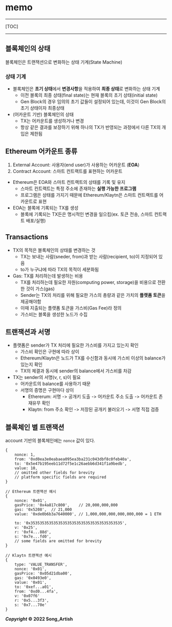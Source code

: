 # memo

---

[TOC]

---



## 블록체인의 상태

블록체인은 트랜잭션으로 변화하는 상태 기계(State Machine)

### 상태 기계

- 블록체인은 **초기 상태**에서 **변경사항**을 적용하여 **최종 상태**로 변화하는 상태 기계
  - 이전 블록의 최종 상태(final state)는 현재 블록의 초기 상태(initial state)
  - Gen Block의 경우 임의의 초기 값들이 설정되어 있는데, 이것이 Gen Block의 초기 상태이자 최종상태
- (어카운트 기반) 블록체인의 상태
  - TX는 어카운트를 생성하거나 변경
  - 항상 같은 결과를 보장하기 위해 하나의 TX가 반영되는 과정에서 다른 TX의 개입은 제한됨



## Ethereum 어카운트 종류

1. External Account: 사용자(end user)가 사용하는 어카운트 (**EOA**)
2. Contract Account: 스마트 컨트랙트를 표현하는 어카운트

- Ethereum은 EOA와 스마트 컨트랙트의 상태를 기록 및 유지
  - 스마트 컨트랙트는 특정 주소에 존재하는 **실행 가능한 프로그램**
  - 프로그램은 상태를 가지기 때문에 Ethereum/Klaytn은 스마트 컨트랙트를 어카운트로 표현
- EOA는 블록에 기록되는 TX를 생성
  - 블록에 기록되는 TX든은 명시적인 변경을 일으킴(ex. 토큰 전송, 스마트 컨트랙트 배포/실행)



## Transactions

- TX의 목적은 블록체인의 상태를 변경하는 것
  - TX는 보내는 사람(sneder, from)과 받는 사람(recipient, to)이 지정되어 있음
  - to가 누구냐에 따라 TX의 목적이 세분화됨
- Gas: TX를 처리하는데 발생하는 비용
  - TX를 처리하는데 필요한 자원(computing power, storage)을 비용으로 전환한 것이 가스(gas)
  - Sender는 TX의 처리를 위해 필요한 가스의 총량과 같은 가치의 **플랫폼 토큰**을 제공해야함
  - 이때 지출되는 플랫폼 토큰을 가스비(Gas Fee)라 정의
  - 가스비는 블록을 생성한 노드가 수집



## 트랜잭션과 서명

- 플랫폼은 sender가 TX 처리에 필요한 가스비를 가지고 있는지 확인
  - 가스비 확인은 구현에 따라 상이
  - Ethereum/Klaytn은 노드가 TX를 수신함과 동시에 가스비 이상의 balance가 있는지 확인
  - TX의 체결과 동시에 sender의 balance에서 가스비를 차감
- TX는 sender의 서명(v, r, s)이 필요
  - 어카운트의 balance를 사용하기 때문
  - 서명의 증명은 구현마다 상이
    - Ethererum: 서명 -> 공개키 도출 -> 어카운트 주소 도출 -> 어카운트 존재유무 확인
    - Klaytn: from 주소 확인 -> 저장된 공개키 불러오기 -> 서명 직접 검증



## 블록체인 별 트랜잭션

account 기반의 블록체인에는 `nonce` 값이 있다.

```solidity
{
	nonce: 1,
	from: '0xd0ea3e0eabaea095ea3ba231c043dbf8c0feb40a',
	to: '0x5e47b195eeb11d72f5e1c26aebb6d341f1a9bedb',
	value: 10,
	// omitted other fields for brevity
	// platform specific fields are required
}
```



```solidity
// Ethereum 트랜잭션 예시
{
	nonce: '0x01',
	gasPrice: '0x4a817c800',	// 20,000,000,000
	gas: '0x5208',	// 21,000
	value: '0xde0b6b3a7640000',	// 1,000,000,000,000,000,000 = 1 ETH
	
	to: '0x3535353535353535353535353535353535353535',
	v: '0x25',
	r: '0xf4...88d',
	s: '0x7e...fd0',
	// some fields are omitted for brevity
}
```

```solidity
// Klaytn 트랜잭션 예시
{
	type: 'VALUE_TRANSFER',
	nonce: '0x01',
	gasPrice: '0x05d21dba00',
	gas: '0x0493e0',
	value: '0x01',
	to: '0xef...a01',
	from: '0xd0...4fa',
	v: '0x07f6'
	r: '0x5...3f3',
	s: '0x7...70e'
}
```





***Copyright* © 2022 Song_Artish**